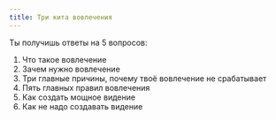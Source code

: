 ```yaml
---
title: Три кита вовлечения
---
```


Ты получишь ответы на 5 вопросов:

1. Что такое вовлечение
2. Зачем нужно вовлечение
3. Три главные причины, почему твоё вовлечение не срабатывает
4. Пять главных правил вовлечения
5. Как создать мощное видение
6. Как не надо создавать видение
